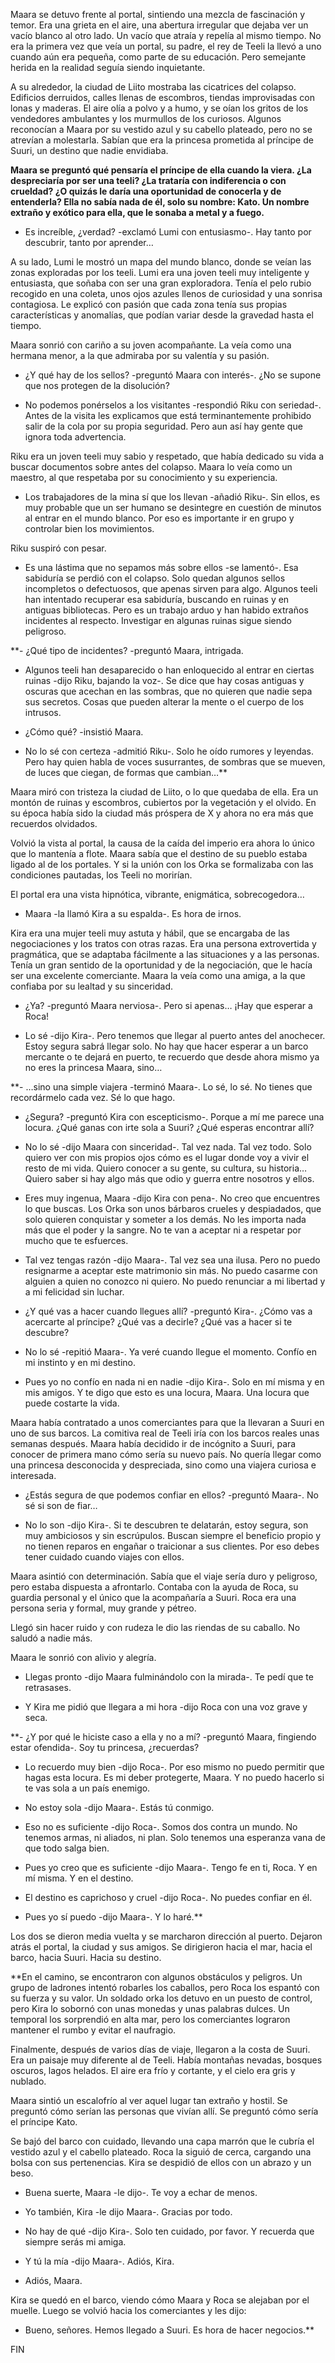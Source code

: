 Maara se detuvo frente al portal, sintiendo una mezcla de fascinación y temor. Era una grieta en el aire, una abertura irregular que dejaba ver un vacío blanco al otro lado. Un vacío que atraía y repelía al mismo tiempo. No era la primera vez que veía un portal, su padre, el rey de Teeli la llevó a uno cuando aún era pequeña, como parte de su educación. Pero semejante herida en la realidad seguía siendo inquietante.

A su alrededor, la ciudad de Liito mostraba las cicatrices del colapso. Edificios derruidos, calles llenas de escombros, tiendas improvisadas con lonas y maderas. El aire olía a polvo y a humo, y se oían los gritos de los vendedores ambulantes y los murmullos de los curiosos. Algunos reconocían a Maara por su vestido azul y su cabello plateado, pero no se atrevían a molestarla. Sabían que era la princesa prometida al príncipe de Suuri, un destino que nadie envidiaba.

**Maara se preguntó qué pensaría el príncipe de ella cuando la viera. ¿La despreciaría por ser una teeli? ¿La trataría con indiferencia o con crueldad? ¿O quizás le daría una oportunidad de conocerla y de entenderla? Ella no sabía nada de él, solo su nombre: Kato. Un nombre extraño y exótico para ella, que le sonaba a metal y a fuego.**

- Es increíble, ¿verdad? -exclamó Lumi con entusiasmo-. Hay tanto por descubrir, tanto por aprender…

A su lado, Lumi le mostró un mapa del mundo blanco, donde se veían las zonas exploradas por los teeli. Lumi era una joven teeli muy inteligente y entusiasta, que soñaba con ser una gran exploradora. Tenía el pelo rubio recogido en una coleta, unos ojos azules llenos de curiosidad y una sonrisa contagiosa. Le explicó con pasión que cada zona tenía sus propias características y anomalías, que podían variar desde la gravedad hasta el tiempo.

Maara sonrió con cariño a su joven acompañante. La veía como una hermana menor, a la que admiraba por su valentía y su pasión.

- ¿Y qué hay de los sellos? -preguntó Maara con interés-. ¿No se supone que nos protegen de la disolución?
    
- No podemos ponérselos a los visitantes -respondió Riku con seriedad-. Antes de la visita les explicamos que está terminantemente prohibido salir de la cola por su propia seguridad. Pero aun así hay gente que ignora toda advertencia.
    

Riku era un joven teeli muy sabio y respetado, que había dedicado su vida a buscar documentos sobre antes del colapso. Maara lo veía como un maestro, al que respetaba por su conocimiento y su experiencia.

- Los trabajadores de la mina sí que los llevan -añadió Riku-. Sin ellos, es muy probable que un ser humano se desintegre en cuestión de minutos al entrar en el mundo blanco. Por eso es importante ir en grupo y controlar bien los movimientos.

Riku suspiró con pesar.

- Es una lástima que no sepamos más sobre ellos -se lamentó-. Esa sabiduría se perdió con el colapso. Solo quedan algunos sellos incompletos o defectuosos, que apenas sirven para algo. Algunos teeli han intentado recuperar esa sabiduría, buscando en ruinas y en antiguas bibliotecas. Pero es un trabajo arduo y han habido extraños incidentes al respecto. Investigar en algunas ruinas sigue siendo peligroso.

**- ¿Qué tipo de incidentes? -preguntó Maara, intrigada.

- Algunos teeli han desaparecido o han enloquecido al entrar en ciertas ruinas -dijo Riku, bajando la voz-. Se dice que hay cosas antiguas y oscuras que acechan en las sombras, que no quieren que nadie sepa sus secretos. Cosas que pueden alterar la mente o el cuerpo de los intrusos.
    
- ¿Cómo qué? -insistió Maara.
    
- No lo sé con certeza -admitió Riku-. Solo he oído rumores y leyendas. Pero hay quien habla de voces susurrantes, de sombras que se mueven, de luces que ciegan, de formas que cambian…**
    

Maara miró con tristeza la ciudad de Liito, o lo que quedaba de ella. Era un montón de ruinas y escombros, cubiertos por la vegetación y el olvido. En su época había sido la ciudad más próspera de X y ahora no era más que recuerdos olvidados.

Volvió la vista al portal, la causa de la caída del imperio era ahora lo único que lo mantenía a flote. Maara sabía que el destino de su pueblo estaba ligado al de los portales. Y si la unión con los Orka se formalizaba con las condiciones pautadas, los Teeli no morirían.

El portal era una vista hipnótica, vibrante, enigmática, sobrecogedora…

- Maara -la llamó Kira a su espalda-. Es hora de irnos.

Kira era una mujer teeli muy astuta y hábil, que se encargaba de las negociaciones y los tratos con otras razas. Era una persona extrovertida y pragmática, que se adaptaba fácilmente a las situaciones y a las personas. Tenía un gran sentido de la oportunidad y de la negociación, que le hacía ser una excelente comerciante. Maara la veía como una amiga, a la que confiaba por su lealtad y su sinceridad.

- ¿Ya? -preguntó Maara nerviosa-. Pero si apenas… ¡Hay que esperar a Roca!
    
- Lo sé -dijo Kira-. Pero tenemos que llegar al puerto antes del anochecer. Estoy segura sabrá llegar solo. No hay que hacer esperar a un barco mercante o te dejará en puerto, te recuerdo que desde ahora mismo ya no eres la princesa Maara, sino…
    

**- …sino una simple viajera -terminó Maara-. Lo sé, lo sé. No tienes que recordármelo cada vez. Sé lo que hago.

- ¿Segura? -preguntó Kira con escepticismo-. Porque a mí me parece una locura. ¿Qué ganas con irte sola a Suuri? ¿Qué esperas encontrar allí?
    
- No lo sé -dijo Maara con sinceridad-. Tal vez nada. Tal vez todo. Solo quiero ver con mis propios ojos cómo es el lugar donde voy a vivir el resto de mi vida. Quiero conocer a su gente, su cultura, su historia… Quiero saber si hay algo más que odio y guerra entre nosotros y ellos.
    
- Eres muy ingenua, Maara -dijo Kira con pena-. No creo que encuentres lo que buscas. Los Orka son unos bárbaros crueles y despiadados, que solo quieren conquistar y someter a los demás. No les importa nada más que el poder y la sangre. No te van a aceptar ni a respetar por mucho que te esfuerces.
    
- Tal vez tengas razón -dijo Maara-. Tal vez sea una ilusa. Pero no puedo resignarme a aceptar este matrimonio sin más. No puedo casarme con alguien a quien no conozco ni quiero. No puedo renunciar a mi libertad y a mi felicidad sin luchar.
    
- ¿Y qué vas a hacer cuando llegues allí? -preguntó Kira-. ¿Cómo vas a acercarte al príncipe? ¿Qué vas a decirle? ¿Qué vas a hacer si te descubre?
    
- No lo sé -repitió Maara-. Ya veré cuando llegue el momento. Confío en mi instinto y en mi destino.
    
- Pues yo no confío en nada ni en nadie -dijo Kira-. Solo en mí misma y en mis amigos. Y te digo que esto es una locura, Maara. Una locura que puede costarte la vida.

Maara había contratado a unos comerciantes para que la llevaran a Suuri en uno de sus barcos. La comitiva real de Teeli iría con los barcos reales unas semanas después. Maara había decidido ir de incógnito a Suuri, para conocer de primera mano cómo sería su nuevo país. No quería llegar como una princesa desconocida y despreciada, sino como una viajera curiosa e interesada.

- ¿Estás segura de que podemos confiar en ellos? -preguntó Maara-. No sé si son de fiar…
    
- No lo son -dijo Kira-. Si te descubren te delatarán, estoy segura, son muy ambiciosos y sin escrúpulos. Buscan siempre el beneficio propio y no tienen reparos en engañar o traicionar a sus clientes. Por eso debes tener cuidado cuando viajes con ellos.
    

Maara asintió con determinación. Sabía que el viaje sería duro y peligroso, pero estaba dispuesta a afrontarlo. Contaba con la ayuda de Roca, su guardia personal y el único que la acompañaría a Suuri. Roca era una persona seria y formal, muy grande y pétreo.

Llegó sin hacer ruido y con rudeza le dio las riendas de su caballo. No saludó a nadie más.

Maara le sonrió con alivio y alegría.

- Llegas pronto -dijo Maara fulminándolo con la mirada-. Te pedí que te retrasases.
    
- Y Kira me pidió que llegara a mi hora -dijo Roca con una voz grave y seca.
    

**- ¿Y por qué le hiciste caso a ella y no a mí? -preguntó Maara, fingiendo estar ofendida-. Soy tu princesa, ¿recuerdas?

- Lo recuerdo muy bien -dijo Roca-. Por eso mismo no puedo permitir que hagas esta locura. Es mi deber protegerte, Maara. Y no puedo hacerlo si te vas sola a un país enemigo.
    
- No estoy sola -dijo Maara-. Estás tú conmigo.
    
- Eso no es suficiente -dijo Roca-. Somos dos contra un mundo. No tenemos armas, ni aliados, ni plan. Solo tenemos una esperanza vana de que todo salga bien.
    
- Pues yo creo que es suficiente -dijo Maara-. Tengo fe en ti, Roca. Y en mí misma. Y en el destino.
    
- El destino es caprichoso y cruel -dijo Roca-. No puedes confiar en él.
    
- Pues yo sí puedo -dijo Maara-. Y lo haré.**
    

Los dos se dieron media vuelta y se marcharon dirección al puerto. Dejaron atrás el portal, la ciudad y sus amigos. Se dirigieron hacia el mar, hacia el barco, hacia Suuri. Hacia su destino.

**En el camino, se encontraron con algunos obstáculos y peligros. Un grupo de ladrones intentó robarles los caballos, pero Roca los espantó con su fuerza y su valor. Un soldado orka los detuvo en un puesto de control, pero Kira lo sobornó con unas monedas y unas palabras dulces. Un temporal los sorprendió en alta mar, pero los comerciantes lograron mantener el rumbo y evitar el naufragio.

Finalmente, después de varios días de viaje, llegaron a la costa de Suuri. Era un paisaje muy diferente al de Teeli. Había montañas nevadas, bosques oscuros, lagos helados. El aire era frío y cortante, y el cielo era gris y nublado.

Maara sintió un escalofrío al ver aquel lugar tan extraño y hostil. Se preguntó cómo serían las personas que vivían allí. Se preguntó cómo sería el príncipe Kato.

Se bajó del barco con cuidado, llevando una capa marrón que le cubría el vestido azul y el cabello plateado. Roca la siguió de cerca, cargando una bolsa con sus pertenencias. Kira se despidió de ellos con un abrazo y un beso.

- Buena suerte, Maara -le dijo-. Te voy a echar de menos.
    
- Yo también, Kira -le dijo Maara-. Gracias por todo.
    
- No hay de qué -dijo Kira-. Solo ten cuidado, por favor. Y recuerda que siempre serás mi amiga.
    
- Y tú la mía -dijo Maara-. Adiós, Kira.
    
- Adiós, Maara.
    

Kira se quedó en el barco, viendo cómo Maara y Roca se alejaban por el muelle. Luego se volvió hacia los comerciantes y les dijo:

- Bueno, señores. Hemos llegado a Suuri. Es hora de hacer negocios.**

FIN